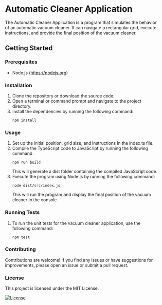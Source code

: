 # Automatic Cleaner Application

The Automatic Cleaner Application is a program that simulates the behavior of an automatic vacuum cleaner. It can navigate a rectangular grid, execute instructions, and provide the final position of the vacuum cleaner.

## Getting Started

### Prerequisites

-   Node.js (https://nodejs.org)

### Installation

1. Clone the repository or download the source code.
2. Open a terminal or command prompt and navigate to the project directory.
3. Install the dependencies by running the following command:
    ```shell
    npm install
    ```

### Usage

1. Set up the initial position, grid size, and instructions in the index.ts file.
2. Compile the TypeScript code to JavaScript by running the following command:
    ```shell
    npm run build
    ```
    This will generate a dist folder containing the compiled JavaScript code.
3. Execute the program using Node.js by running the following command:
    ```shell
    node dist/src/index.js
    ```
    This will run the program and display the final position of the vacuum cleaner in the console.

### Running Tests

1. To run the unit tests for the vacuum cleaner application, use the following command:
    ```shell
    npm test
    ```

### Contributing

Contributions are welcome! If you find any issues or have suggestions for improvements, please open an issue or submit a pull request.

### License

This project is licensed under the MIT License.

[![License](http://img.shields.io/:license-mit-blue.svg?style=flat-square)](http://badges.mit-license.org)
